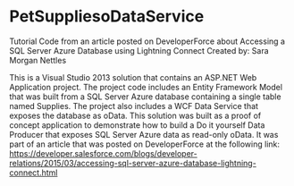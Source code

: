 # PetSuppliesoDataService
Tutorial Code from an article posted on DeveloperForce about Accessing a SQL Server Azure Database using Lightning Connect
Created by: Sara Morgan Nettles

This is a Visual Studio 2013 solution that contains an ASP.NET Web Application project. The project code includes an Entity Framework Model that was built from a SQL Server Azure database containing a single table named Supplies. The project also includes a WCF Data Service that exposes the database as oData. This solution was built as a proof of concept application to demonstrate how to build a Do it yourself Data Producer that exposes SQL Server Azure data as read-only oData. It was part of an article that was posted on DeveloperForce at the following link: https://developer.salesforce.com/blogs/developer-relations/2015/03/accessing-sql-server-azure-database-lightning-connect.html
